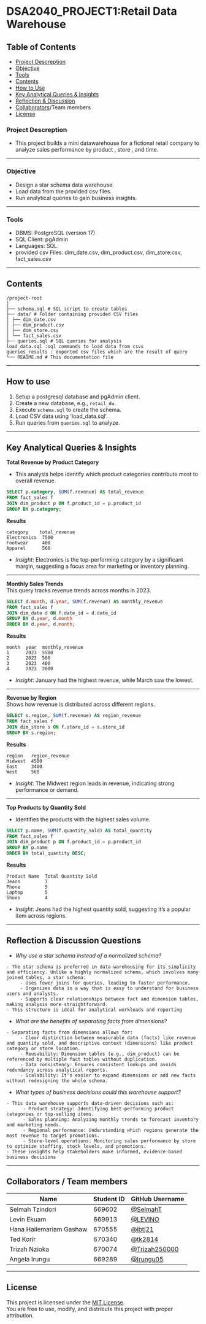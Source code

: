# DSA2040_PROJECT1:Retail Data Warehouse
## Table of Contents
- [Project Descreption](#project-descreption)  
- [Objective](#objective)  
- [Tools](#tools)  
- [Contents](#contents)  
- [How to Use](#how-to-use)  
- [Key Analytical Queries & Insights](#key-analytical-queries--insights)  
- [Reflection & Discussion](#reflection--discussion)  
- [Collaborators](#collaborators)/Team members  
- [License](#license)  



### Project Descreption
- This project builds a mini datawarehouse for a fictional retail company to analyze sales performance by product , store , and time.

---

### Objective
- Design a star schema data warehouse.  
- Load data from the provided csv files.  
- Run analytical queries to gain business insights.

---

### Tools 
- DBMS: PostgreSQL (version 17)  
- SQL Client: pgAdmin  
- Languages: SQL  
- provided csv Files: dim_date.csv, dim_product.csv, dim_store.csv, fact_sales.csv

---

## Contents
```
/project-root
│
├── schema.sql # SQL script to create tables
├── data/ # Folder containing provided CSV files
│ ├── dim_date.csv
│ ├── dim_product.csv
│ ├── dim_store.csv
│ └── fact_sales.csv
├── queries.sql # SQL queries for analysis
load_data.sql :sql commands to load data from csvs
queries_results : exported csv files which are the result of query
└── README.md # This documentation file
```

---

## How to use  
1. Setup a postgresql database  and pgAdmin client.  
2. Create a new database, e.g., `retail_dw`.  
3. Execute `schema.sql` to create the schema.  
4. Load CSV data using 'load_data.sql'.  
5. Run queries from `queries.sql` to analyze.

---

## Key Analytical Queries & Insights  

**Total Revenue by Product Category**  
- This analysis helps identify which product categories contribute most to overall revenue.
```sql
SELECT p.category, SUM(f.revenue) AS total_revenue
FROM fact_sales f
JOIN dim_product p ON f.product_id = p.product_id
GROUP BY p.category;
```
**Results**
```
category    total_revenue
Electronics  7500
Footwear     400
Apparel      560
```
- *Insight*: Electronics is the top-performing category by a significant margin, suggesting a focus area for marketing or inventory planning.

---

**Monthly Sales Trends**  
This query tracks revenue trends across months in 2023.
```sql
SELECT d.month, d.year, SUM(f.revenue) AS monthly_revenue
FROM fact_sales f
JOIN dim_date d ON f.date_id = d.date_id
GROUP BY d.year, d.month
ORDER BY d.year, d.month;
```
**Results**
```
month  year  monthly_revenue
1      2023  5500
2      2023  560
3      2023  400
4      2023  2000
```
- *Insight*: January had the highest revenue, while March saw the lowest.

---

**Revenue by Region**  
Shows how revenue is distributed across different regions.
```sql
SELECT s.region, SUM(f.revenue) AS region_revenue
FROM fact_sales f
JOIN dim_store s ON f.store_id = s.store_id
GROUP BY s.region;
```
**Results**
```
region   region_revenue
Midwest  4500
East     3400
West     560
```
- *Insight*: The Midwest region leads in revenue, indicating strong performance or demand.

---

**Top Products by Quantity Sold**  
- Identifies the products with the highest sales volume.
```sql
SELECT p.name, SUM(f.quantity_sold) AS total_quantity
FROM fact_sales f
JOIN dim_product p ON f.product_id = p.product_id
GROUP BY p.name
ORDER BY total_quantity DESC;
```
**Results**
```
Product Name  Total Quantity Sold
Jeans         7
Phone         5
Laptop        5
Shoes         4
```
- *Insight*: Jeans had the highest quantity sold, suggesting it’s a popular item across regions.

---

## Reflection & Discussion Questions

- *Why use a star schema instead of a normalized schema?*
```
- The star schema is preferred in data warehousing for its simplicity and efficiency. Unlike a highly normalized schema, which involves many joined tables, a star schema:
     - Uses fewer joins for queries, leading to faster performance.
     - Organizes data in a way that is easy to understand for business users and analysts.
     - Supports clear relationships between fact and dimension tables, making analysis more straightforward.
- This structure is ideal for analytical workloads and reporting
```

- *What are the benefits of separating facts from dimensions?*
```
- Separating facts from dimensions allows for:
     - Clear distinction between measurable data (facts) like revenue and quantity sold, and descriptive context (dimensions) like product category or store location.
     - Reusability: Dimension tables (e.g., dim_product) can be referenced by multiple fact tables without duplication.
     - Data consistency: Ensures consistent lookups and avoids redundancy across analytical reports.
     - Scalability: It's easier to expand dimensions or add new facts without redesigning the whole schema.
```

- *What types of business decisions could this warehouse support?*
```
- This data warehouse supports data-driven decisions such as:
      - Product strategy: Identifying best-performing product categories or top-selling items.
      - Sales planning: Analyzing monthly trends to forecast inventory and marketing needs.
      - Regional performance: Understanding which regions generate the most revenue to target promotions.
      - Store-level operations: Monitoring sales performance by store to optimize staffing, stock levels, and promotions.
- These insights help stakeholders make informed, evidence-based business decisions
```

---

## Collaborators / Team members
| Name                        | Student ID | GitHub Username                                 |
|-----------------------------|------------|--------------------------------------------------|
| Selmah Tzindori             | 669602     | [@SelmahT](https://github.com/SelmahT)           |
| Levin Ekuam                 | 669913     | [@LEVINO](https://github.com/LEVINO)             |
| Hana Hailemariam Gashaw    | 670555     | [@ibtj21](https://github.com/ibtj21)             |
| Ted Korir                  | 670340     | [@tk2814](https://github.com/tk2814)             |
| Trizah Nzioka              | 670074     | [@Trizah250000](https://github.com/Trizah250000) |
| Angela Irungu              | 669289     | [@Irungu05](https://github.com/Irungu05)         |

---

## License
This project is licensed under the [MIT License](LICENSE).  
You are free to use, modify, and distribute this project with proper attribution.
